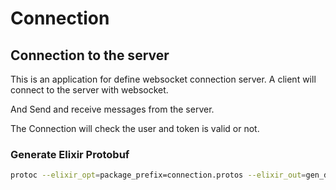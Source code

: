 # Connection

## Connection to the server

This is an application for define websocket connection server. A client will connect to the server with websocket.

And Send and receive messages from the server.

The Connection will check the user and token is valid or not.

### Generate Elixir Protobuf

```bash
protoc --elixir_opt=package_prefix=connection.protos --elixir_out=gen_descriptors=true,transform_module=Connection.TransformModule,one_file_per_module=true:lib/connection/ proto/*.proto
```
